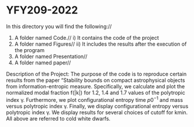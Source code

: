 # YFY209-2022
In this directory you will find the following://
1)	A folder named Code.//
  i) It contains the code of the project
2)	A folder named Figures//
  ii) It includes the results after the execution of the program
3)	A folder named Presentation//
4)	A folder named paper//

Description of the Project:
The purpose of the code is to reproduce certain results from the paper “Stability bounds on compact astrophysical objects from information-entropic measure.
Specifically, we calculate and plot the normalized modal fraction f(|k|) for 1.2, 1.4 and 1.7  values of the polytropic index γ.
Furthermore, we plot configurational entropy time $p0^{-1}$  and mass versus polytropic index γ.
Finally, we display configurational entropy versus polytropic index γ. We display results for several choices of cutoff for kmin.
All above are referred to cold white dwarfs.

